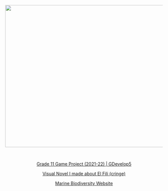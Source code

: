 <p align="center"> <img src="https://github.com/Duhbinchi/Duhbinchi/assets/139198653/72fa698a-6034-4ab6-bbab-51617fa6ee3a" width="735" height="455"> </p>
<br>
<p align="center"><a href="https://gd.games/games/b6d9f9ad-26b1-4051-983d-e2ae0b0cf65e" target="_blank">Grade 11 Game Project (2021-22) | GDevelop5 </a></p>
<p align="center"><a href="https://drive.google.com/file/d/1pYCrO9FK41QRGRNH2ahu1oHtjH196IBi/view?usp=sharing" target="_blank">Visual Novel I made about El Fili (cringe)</a></p>
<p align="center"><a href="https://duhbinchi.github.io/Whale-Shark-Website/#page-1" target="_blank">Marine Biodiversity Website</a></p>
